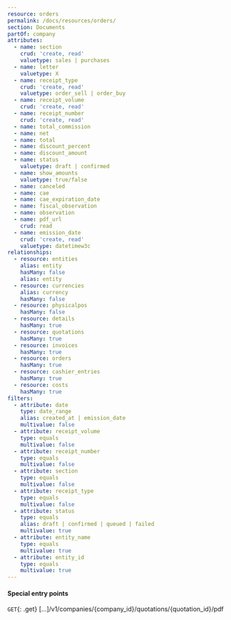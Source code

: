 ```yaml
---
resource: orders
permalink: /docs/resources/orders/
section: Documents
partOf: company
attributes:
  - name: section
    crud: 'create, read'
    valuetype: sales | purchases
  - name: letter
    valuetype: X
  - name: receipt_type
    crud: 'create, read'
    valuetype: order_sell | order_buy
  - name: receipt_volume
    crud: 'create, read'
  - name: receipt_number
    crud: 'create, read'
  - name: total_commission
  - name: net
  - name: total
  - name: discount_percent
  - name: discount_amount
  - name: status
    valuetype: draft | confirmed
  - name: show_amounts
    valuetype: true/false
  - name: canceled
  - name: cae
  - name: cae_expiration_date
  - name: fiscal_observation
  - name: observation
  - name: pdf_url
    crud: read
  - name: emission_date
    crud: 'create, read'
    valuetype: datetimew3c
relationships:
  - resource: entities
    alias: entity
    hasMany: false
    alias: entity
  - resource: currencies
    alias: currency
    hasMany: false
  - resource: physicalpos
    hasMany: false
  - resource: details
    hasMany: true
  - resource: quotations
    hasMany: true
  - resource: invoices
    hasMany: true
  - resource: orders
    hasMany: true
  - resource: cashier_entries
    hasMany: true
  - resource: costs
    hasMany: true
filters:
  - attribute: date
    type: date_range
    alias: created_at | emission_date
    multivalue: false
  - attribute: receipt_volume
    type: equals
    multivalue: false
  - attribute: receipt_number
    type: equals
    multivalue: false
  - attribute: section
    type: equals
    multivalue: false
  - attribute: receipt_type
    type: equals
    multivalue: false
  - attribute: status
    type: equals
    alias: draft | confirmed | queued | failed
    multivalue: true
  - attribute: entity_name
    type: equals
    multivalue: true
  - attribute: entity_id
    type: equals
    multivalue: true
---
```


#### Special entry points

`GET`{: .get} [...]/v1/companies/{company_id}/quotations/{quotation_id}/pdf
